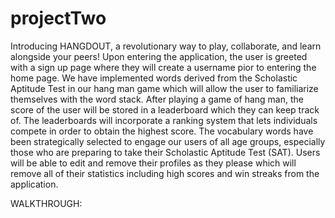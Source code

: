 # projectTwo

Introducing HANGDOUT, a revolutionary way to play, collaborate, and learn alongside your peers! Upon entering the application, the user is greeted with a sign up page where they will create a username pior to entering the home page. We have implemented words derived from the Scholastic Aptitude Test in our hang man game which will allow the user to familiarize themselves with the word stack. After playing a game of hang man, the score of the user will be stored in a leaderboard which they can keep track of. The leaderboards will incorporate a ranking system that lets individuals compete in order to obtain the highest score. The vocabulary words have been strategically selected to engage our users of all age groups, especially those who are preparing to take their Scholastic Aptitude Test (SAT). Users will be able to edit and remove their profiles as they please which will remove all of their statistics including high scores and win streaks from the application.


WALKTHROUGH: